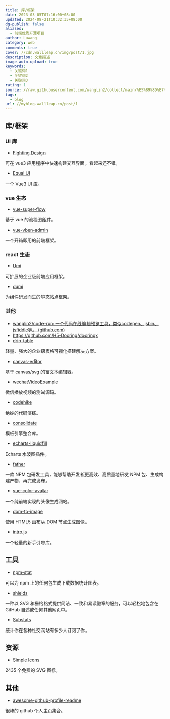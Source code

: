 ```yaml
---
title: 库/框架
date: 2023-03-05T07:16:00+08:00
updated: 2024-08-21T10:32:35+08:00
dg-publish: false
aliases:
  - 前端优质开源项目
author: Luwang
category: web
comments: true
cover: //cdn.wallleap.cn/img/post/1.jpg
description: 文章描述
image-auto-upload: true
keywords:
  - 关键词1
  - 关键词2
  - 关键词3
rating: 1
source: //raw.githubusercontent.com/wanglin2/collect/main/%E5%89%8D%E7%AB%AF%E4%BC%98%E8%B4%A8%E5%BC%80%E6%BA%90%E9%A1%B9%E7%9B%AE.md
tags:
  - blog
url: //myblog.wallleap.cn/post/1
---
```


## 库/框架

### UI 库

- [Fighting Design](https://github.com/FightingDesign/fighting-design)

可在 vue3 应用程序中快速构建交互界面，看起来还不错。

- [Equal UI](https://github.com/Equal-UI/Equal)

一个 Vue3 UI 库。

### vue 生态

- [vue-super-flow](https://github.com/caohuatao/vue-super-flow)

基于 vue 的流程图组件。

- [vue-vben-admin](https://github.com/vbenjs/vue-vben-admin)

一个开箱即用的前端框架。

### react 生态

- [Umi](https://umijs.org/)

可扩展的企业级前端应用框架。

- [dumi](https://next.d.umijs.org/)

为组件研发而生的静态站点框架。

### 其他

- [wanglin2/code-run: 一个代码在线编辑预览工具，类似codepen、jsbin、jsfiddle等。 (github.com)](https://github.com/wanglin2/code-run)
- <https://github.com/H5-Dooring/dooringx>
- [drip-table](https://github.com/JDFED/drip-table)

轻量、强大的企业级表格可视化搭建解决方案。

- [canvas-editor](https://github.com/Hufe921/canvas-editor)

基于 canvas/svg 的富文本编辑器。

- [wechatVideoExample](https://github.com/fomenyesu/wechatVideoExample)

微信播放视频的测试源码。

- [codehike](https://github.com/code-hike/codehike)

绝妙的代码演练。

- [consolidate](https://github.com/tj/consolidate.js)

模板引擎整合库。

- [echarts-liquidfill](https://github.com/ecomfe/echarts-liquidfill)

Echarts 水波图插件。

- [father](https://github.com/umijs/father)

一款 NPM 包研发工具，能够帮助开发者更高效、高质量地研发 NPM 包、生成构建产物、再完成发布。

- [vue-color-avatar](https://github.com/Codennnn/vue-color-avatar)

一个纯前端实现的头像生成网站。

- [dom-to-image](https://github.com/tsayen/dom-to-image)

使用 HTML5 画布从 DOM 节点生成图像。

- [intro.js](https://github.com/usablica/intro.js)

一个轻量的新手引导库。

## 工具

- [npm-stat](https://npm-stat.com/)

可以为 npm 上的任何包生成下载数据统计图表。

- [shields](https://shields.io/)

一种以 SVG 和栅格格式提供简洁、一致和易读徽章的服务，可以轻松地包含在 GitHub 自述或任何其他网页中。

- [Substats](https://substats.spencerwoo.com/)

统计你在各种社交网站有多少人订阅了你。

## 资源

- [Simple Icons](https://simpleicons.org/)

2435 个免费的 SVG 图标。

## 其他

- [awesome-github-profile-readme](https://github.com/abhisheknaiidu/awesome-github-profile-readme)

很棒的 github 个人主页集合。

